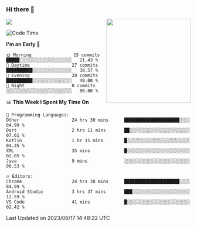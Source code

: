 ### Hi there 👋

![](https://metrics.lecoq.io/itaowu?template=classic&config.timezone=Asia%2FShanghai)
<img align='right' src="https://media.giphy.com/media/M9gbBd9nbDrOTu1Mqx/giphy.gif" width="230">

<!--START_SECTION:waka-->
![Code Time](http://img.shields.io/badge/Code%20Time-88%20hrs%2023%20mins-blue)

**I'm an Early 🐤** 

```text
🌞 Morning                15 commits          █████░░░░░░░░░░░░░░░░░░░░   21.43 % 
🌆 Daytime                27 commits          ██████████░░░░░░░░░░░░░░░   38.57 % 
🌃 Evening                28 commits          ██████████░░░░░░░░░░░░░░░   40.00 % 
🌙 Night                  0 commits           ░░░░░░░░░░░░░░░░░░░░░░░░░   00.00 % 
```


📊 **This Week I Spent My Time On** 

```text
💬 Programming Languages: 
Other                    24 hrs 30 mins      █████████████████████░░░░   84.99 % 
Dart                     2 hrs 11 mins       ██░░░░░░░░░░░░░░░░░░░░░░░   07.61 % 
Kotlin                   1 hr 15 mins        █░░░░░░░░░░░░░░░░░░░░░░░░   04.35 % 
XML                      35 mins             █░░░░░░░░░░░░░░░░░░░░░░░░   02.05 % 
Java                     9 mins              ░░░░░░░░░░░░░░░░░░░░░░░░░   00.53 % 

🔥 Editors: 
Chrome                   24 hrs 30 mins      █████████████████████░░░░   84.99 % 
Android Studio           3 hrs 37 mins       ███░░░░░░░░░░░░░░░░░░░░░░   12.59 % 
VS Code                  41 mins             █░░░░░░░░░░░░░░░░░░░░░░░░   02.42 % 
```


 Last Updated on 2023/06/17 14:48:22 UTC
<!--END_SECTION:waka-->

<!--
**itaowu/itaowu** is a ✨ _special_ ✨ repository because its `README.md` (this file) appears on your GitHub profile.

Here are some ideas to get you started:

- 🔭 I’m currently working on ...
- 🌱 I’m currently learning ...
- 👯 I’m looking to collaborate on ...
- 🤔 I’m looking for help with ...
- 💬 Ask me about ...
- 📫 How to reach me: ...
- 😄 Pronouns: ...
- ⚡ Fun fact: ...
-->
